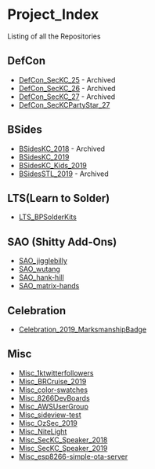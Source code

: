 # Project_Index
Listing of all the Repositories

## DefCon
  * [DefCon_SecKC_25](https://github.com/BadgePiratesLLC/DefCon_SecKC_25)  - Archived  
  * [DefCon_SecKC_26](https://github.com/BadgePiratesLLC/DefCon_SecKC_26)  - Archived  
  * [DefCon_SecKC_27](https://github.com/BadgePiratesLLC/DefCon_SecKC_27)  - Archived
  * [DefCon_SecKCPartyStar_27](https://github.com/BadgePiratesLLC/DefCon_SecKCPartyStar_27)  
    
## BSides
  * [BSidesKC_2018](https://github.com/BadgePiratesLLC/BSidesKC_2018)  - Archived  
  * [BSidesKC_2019](https://github.com/BadgePiratesLLC/BSidesKC_2019)  
  * [BSidesKC_Kids_2019](https://github.com/BadgePiratesLLC/BSidesKC_Kids_2019)  
  * [BSidesSTL_2019](https://github.com/BadgePiratesLLC/BSidesSTL_2019)  - Archived  

## LTS(Learn to Solder)  
  * [LTS_BPSolderKits](https://github.com/BadgePiratesLLC/LTS_BPSolderKits)  
  
## SAO (Shitty Add-Ons)  
  * [SAO_jigglebilly](https://github.com/BadgePiratesLLC/SAO_jigglebilly)  
  * [SAO_wutang](https://github.com/BadgePiratesLLC/SAO_wutang)  
  * [SAO_hank-hill](https://github.com/BadgePiratesLLC/SAO_hank-hill)  
  * [SAO_matrix-hands](https://github.com/BadgePiratesLLC/SAO_matrix-hands)  

## Celebration
  * [Celebration_2019_MarksmanshipBadge](https://github.com/BadgePiratesLLC/Celebration_2019_MarksmanshipBadge)  

## Misc
  * [Misc_1ktwitterfollowers](https://github.com/BadgePiratesLLC/Misc_1ktwitterfollowers)  
  * [Misc_BRCruise_2019](https://github.com/BadgePiratesLLC/Misc_BRCruise_2019)  
  * [Misc_color-swatches](https://github.com/BadgePiratesLLC/Misc_color-swatches)  
  * [Misc_8266DevBoards](https://github.com/BadgePiratesLLC/Misc_8266DevBoards)  
  * [Misc_AWSUserGroup](https://github.com/BadgePiratesLLC/Misc_AWSUserGroup)  
  * [Misc_sideview-test](https://github.com/BadgePiratesLLC/Misc_sideview-test)  
  * [Misc_OzSec_2019](https://github.com/BadgePiratesLLC/Misc_OzSec_2019)  
  * [Misc_NiteLight](https://github.com/BadgePiratesLLC/Misc_NiteLight)  
  * [Misc_SecKC_Speaker_2018](https://github.com/BadgePiratesLLC/Misc_SecKC_Speaker_2018)  
  * [Misc_SecKC_Speaker_2019](https://github.com/BadgePiratesLLC/Misc_SecKC_Speaker_2019)  
  * [Misc_esp8266-simple-ota-server](https://github.com/BadgePiratesLLC/Misc_esp8266-simple-ota-server)  
